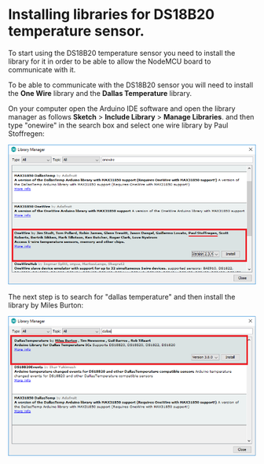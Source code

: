 # Installing libraries for DS18B20 temperature sensor.

To start using the DS18B20 temperature sensor you need to install the library for it in order to be able to allow the NodeMCU board to communicate with it. 

To be able to communicate with the DS18B20 sensor you will need to install the **One Wire** library and the **Dallas Temperature** library. 

On your computer open the Arduino IDE software and open the library manager as follows  **Sketch** &gt; **Include Library** &gt; **Manage Libraries**. and then type "onewire" in the search box and select one wire library by Paul Stoffregen: 

![Installing OneWire library \(randonnerdtutorial.com\)](../.gitbook/assets/installonewirelibrary.png)

The next step is to search for "dallas temperature" and then install the library by Miles Burton:

![](../.gitbook/assets/install-dallas-temperature.png)

